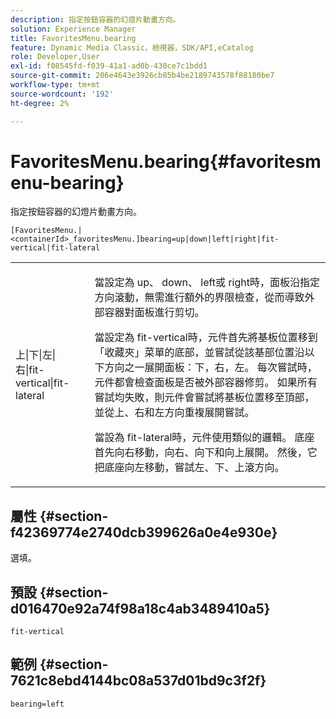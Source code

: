 ```yaml
---
description: 指定按鈕容器的幻燈片動畫方向。
solution: Experience Manager
title: FavoritesMenu.bearing
feature: Dynamic Media Classic，檢視器，SDK/API,eCatalog
role: Developer,User
exl-id: f08545fd-f039-41a1-ad0b-430ce7c1bdd1
source-git-commit: 206e4643e3926cb85b4be2189743578f88180be7
workflow-type: tm+mt
source-wordcount: '192'
ht-degree: 2%

---
```


# FavoritesMenu.bearing{#favoritesmenu-bearing}

指定按鈕容器的幻燈片動畫方向。

`[FavoritesMenu.|<containerId>_favoritesMenu.]bearing=up|down|left|right|fit-vertical|fit-lateral`

<table id="table_2B109D2F91E64B5382B31921C3780FA5"> 
 <tbody> 
  <tr> 
   <td colname="col1"> <p><span class="codeph"> 上|下|左|右|fit-vertical|fit-lateral</span> </p> </td> 
   <td colname="col2"> <p> 當設定為<span class="codeph"> up</span>、<span class="codeph"> down</span>、<span class="codeph"> left</span>或<span class="codeph"> right</span>時，面板沿指定方向滾動，無需進行額外的界限檢查，從而導致外部容器對面板進行剪切。 </p> <p>當設定為<span class="codeph"> fit-vertical</span>時，元件首先將基板位置移到「收藏夾」菜單的底部，並嘗試從該基部位置沿以下方向之一展開面板：下，右，左。 每次嘗試時，元件都會檢查面板是否被外部容器修剪。 如果所有嘗試均失敗，則元件會嘗試將基板位置移至頂部，並從上、右和左方向重複展開嘗試。 </p> <p>當設為<span class="codeph"> fit-lateral</span>時，元件使用類似的邏輯。 底座首先向右移動，向右、向下和向上展開。 然後，它把底座向左移動，嘗試左、下、上滾方向。 </p> </td> 
  </tr> 
 </tbody> 
</table>

## 屬性 {#section-f42369774e2740dcb399626a0e4e930e}

選填。

## 預設 {#section-d016470e92a74f98a18c4ab3489410a5}

`fit-vertical`

## 範例 {#section-7621c8ebd4144bc08a537d01bd9c3f2f}

`bearing=left`
